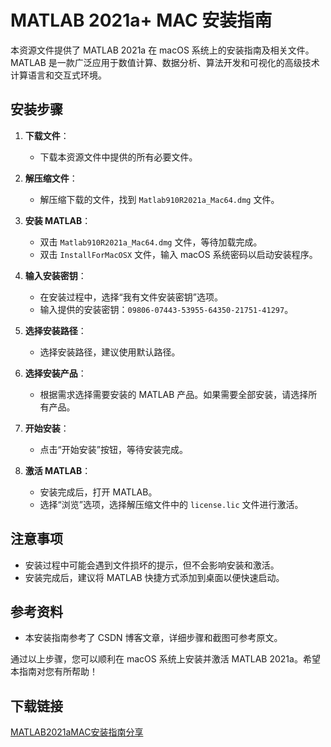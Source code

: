 # MATLAB 2021a+ MAC 安装指南

本资源文件提供了 MATLAB 2021a 在 macOS 系统上的安装指南及相关文件。MATLAB 是一款广泛应用于数值计算、数据分析、算法开发和可视化的高级技术计算语言和交互式环境。

## 安装步骤

1. **下载文件**：
   - 下载本资源文件中提供的所有必要文件。

2. **解压缩文件**：
   - 解压缩下载的文件，找到 `Matlab910R2021a_Mac64.dmg` 文件。

3. **安装 MATLAB**：
   - 双击 `Matlab910R2021a_Mac64.dmg` 文件，等待加载完成。
   - 双击 `InstallForMacOSX` 文件，输入 macOS 系统密码以启动安装程序。

4. **输入安装密钥**：
   - 在安装过程中，选择“我有文件安装密钥”选项。
   - 输入提供的安装密钥：`09806-07443-53955-64350-21751-41297`。

5. **选择安装路径**：
   - 选择安装路径，建议使用默认路径。

6. **选择安装产品**：
   - 根据需求选择需要安装的 MATLAB 产品。如果需要全部安装，请选择所有产品。

7. **开始安装**：
   - 点击“开始安装”按钮，等待安装完成。

8. **激活 MATLAB**：
   - 安装完成后，打开 MATLAB。
   - 选择“浏览”选项，选择解压缩文件中的 `license.lic` 文件进行激活。

## 注意事项

- 安装过程中可能会遇到文件损坏的提示，但不会影响安装和激活。
- 安装完成后，建议将 MATLAB 快捷方式添加到桌面以便快速启动。

## 参考资料

- 本安装指南参考了 CSDN 博客文章，详细步骤和截图可参考原文。

通过以上步骤，您可以顺利在 macOS 系统上安装并激活 MATLAB 2021a。希望本指南对您有所帮助！

## 下载链接

[MATLAB2021aMAC安装指南分享](https://pan.quark.cn/s/64af3bcd4b04)